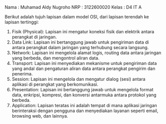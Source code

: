Nama : Muhamad Aldy Nugroho
NRP : 3122600020
Kelas : D4 IT A


Berikut adalah tujuh lapisan dalam model OSI, dari lapisan terendah ke lapisan tertinggi:

1. Fisik (Physical): Lapisan ini mengatur koneksi fisik dan elektrik antara perangkat di jaringan.
2. Data Link: Lapisan ini bertanggung jawab untuk pengiriman data di antara perangkat dalam jaringan yang terhubung secara langsung.
3. Network: Lapisan ini mengelola alamat logis, routing data antara jaringan yang berbeda, dan mengontrol aliran data.
4. Transport: Lapisan ini menyediakan mekanisme untuk pengiriman data yang andal dan pengaturan aliran data antara perangkat pengirim dan penerima.
5. Session: Lapisan ini mengelola dan mengatur dialog (sesi) antara aplikasi di perangkat yang berkomunikasi.
6. Presentation: Lapisan ini bertanggung jawab untuk mengelola format data, enkripsi, kompresi, dan konversi antarmuka antara protokol yang berbeda.
7. Application: Lapisan teratas ini adalah tempat di mana aplikasi jaringan berinteraksi dengan pengguna dan menyediakan layanan seperti email, browsing web, dan lainnya.
